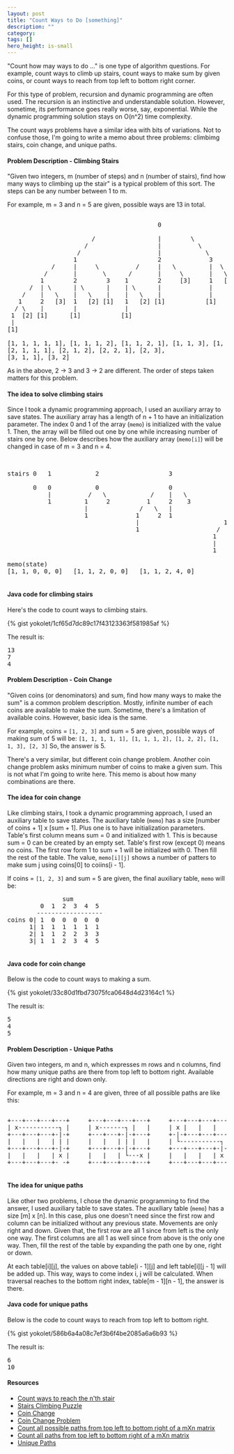 ```yaml
---
layout: post
title: "Count Ways to Do [something]"
description: ""
category: 
tags: []
hero_height: is-small
---
```


"Count how may ways to do ..." is one type of algorithm questions.
For example, count ways to climb up stairs, count ways to make sum by given coins, 
or count ways to reach from top left to bottom right corner.

For this type of problem, recursion and dynamic programming are often used.
The recursion is an instinctive and understandable solution.
However, sometime, its performance goes really worse, say, exponential.
While the dynamic programming solution stays on O(n^2) time complexity.

The count ways problems have a similar idea with bits of variations.
Not to confuse those, I'm going to write a memo about three problems:
climbimg stairs, coin change, and unique paths.


#### Problem Description - Climbing Stairs ####

"Given two integers, m (number of steps) and n (number of stairs),
find how many ways to climbing up the stair"
is a typical problem of this sort.
The steps can be any number between 1 to m.

For example, m = 3 and n = 5 are given,
possible ways are 13 in total.

<pre>

                                         0

                       /                 |        \
                     /                   |          \
                   /                     |            \
                  1                      2             3
            /     |     \          /     |   \         |  \
          /       |       \      /       |     \       |   \
         1        2        3    1        2     [3]     1   [2]
      /  | \      | \      |    | \      |             |
    /    |   \    |   \    |    |   \    |             |
   1     2   [3]  1   [2] [1]   1   [2] [1]           [1]
  / \    |        |             |
 1  [2] [1]      [1]           [1]
 |
[1]

[1, 1, 1, 1, 1], [1, 1, 1, 2], [1, 1, 2, 1], [1, 1, 3], [1, 2, 1, 1], [1, 2, 2], [1, 3, 1]
[2, 1, 1, 1], [2, 1, 2], [2, 2, 1], [2, 3],
[3, 1, 1], [3, 2]
</pre>

As in the above, 2 -> 3 and 3 -> 2 are different.
The order of steps taken matters for this problem.


#### The idea to solve climbing stairs ####

Since I took a dynamic programming approach, I used an auxiliary array to save states.
The auxiliary array has a length of n + 1 to have an initialization parameter.
The index 0 and 1 of the array (`memo`) is initialized with the value 1.
Then, the array will be filled out one by one while increasing number of stairs one by one.
Below describes how the auxiliary array (`memo[i]`) will be changed in case of  m = 3 and n = 4.

<pre>


stairs 0   1            2                   3                          4

       0   0            0                   0                          0
           |          /   \            /    |   \                /     |     \
           1         1     2          1     2    3              1      2      3
                     |              /   \   |                 / | \    | \    |
                     1             1     2  1               /   |  \   |  \   |
                                   |                       1    2   3  1   2  1
                                   1                     /   \  |      |
                                                        1     2 1      1
                                                        |
                                                        1

memo(state)
[1, 1, 0, 0, 0]   [1, 1, 2, 0, 0]   [1, 1, 2, 4, 0]          [1, 1, 2, 4, 7]

</pre>

#### Java code for climbing stairs ###

Here's the code to count ways to climbing stairs.

{% gist yokolet/1cf65d7dc89c17f43123363f581985af %}

The result is:

<pre>
13
7
4
</pre>

#### Problem Description - Coin Change ####

"Given coins (or denominators) and sum, find how many ways to make the sum"
is a common problem description.
Mostly, infinite number of each coins are available to make the sum.
Sometime, there's a limitation of available coins.
However, basic idea is the same.

For example, coins = `[1, 2, 3]` and sum = 5 are given,
possible ways of making sum of 5 will be:
`[1, 1, 1, 1, 1], [1, 1, 1, 2], [1, 2, 2], [1, 1, 3], [2, 3]`
So, the answer is 5.

There's a very similar, but different coin change problem.
Another coin change problem asks minimum number of coins to make a given sum.
This is not what I'm going to write here.
This memo is about how many combinations are there.


#### The idea for coin change  ####

Like climbing stairs, I took a dynamic programming approach, I used an auxiliary table
to save states.
The auxiliary table (`memo`) has a size [number of coins + 1] x [sum + 1].
Plus one is to have initialization parameters.
Table's first column means sum = 0 and initialized with 1.
This is because sum = 0 can be created by an empty set.
Table's first row (except 0) means no coins.
The first row form 1 to sum + 1 will be initialized with 0.
Then fill the rest of the table.
The value, `memo[i][j]` shows a number of patters to make sum j using coins[0] to coiins[i - 1].

If coins = `[1, 2, 3]` and sum = 5 are given, the final auxiliary table, `memo` will be:

<pre>
               sum
         0  1  2  3  4  5
        ------------------
coins 0| 1  0  0  0  0  0
      1| 1  1  1  1  1  1
      2| 1  1  2  2  3  3
      3| 1  1  2  3  4  5

</pre>

#### Java code for coin change ###

Below is the code to count ways to making a sum.

{% gist yokolet/33c80d1fbd73075fca0648d4d23164c1 %}

The result is:

<pre>
5
4
5
</pre>


#### Problem Description - Unique Paths ####

Given two integers, m and n, which expresses m rows and n columns,
find how many unique paths are there from top left to bottom right.
Available directions are right and down only.

For example, m = 3 and n = 4 are given, three of all possible paths
are like this:

<pre>

+---+---+---+---+     +---+---+---+---+     +---+---+---+---+
| x-----------┐ |     | x-------┐ |   |     | x |   |   |   |
+---+---+---+-|-+     +---+---+-|-+---+     +-|-+---+---+---+
|   |   |   | | |     |   |   | | |   |     | └-----------┐ |
+---+---+---+-|-+     +---+---+-|-+---+     +---+---+---+-|-+
|   |   |   | x |     |   |   | └---x |     |   |   |   | x |
+---+---+---+- -+     +---+---+---+---+     +---+---+---+---+

</pre>


#### The idea for unique paths ####

Like other two problems, I chose the dynamic programming to find the answer,
I used auxiliary table to save states.
The auxiliary table (`memo`) has a size [m] x [n].
In this case, plus one doesn't need since the first row and column can be
initialized without any previous state.
Movements are only right and down.
Given that, the first row are all 1 since from left is the only one way.
The first columns are all 1 as well since from above is the only one way.
Then, fill the rest of the table by expanding the path one by one, right or down.

At each table[i][j], the values on above table[i - 1][j] and left table[i][j - 1] will be added up.
This way, ways to come index i, j will be calculated.
When traversal reaches to the bottom right index, table[m - 1][n - 1], the answer is there.


#### Java code  for unique paths ####

Below is the code to count ways to reach from top left to bottom right.

{% gist yokolet/586b6a4a08c7ef3b6f4be2085a6a6b93 %}

The result is:

<pre>
6
10
</pre>




#### Resources ####

- [Count ways to reach the n'th stair](http://www.geeksforgeeks.org/count-ways-reach-nth-stair/)
- [Stairs Climbing Puzzle](http://algorithms.tutorialhorizon.com/dynamic-programming-stairs-climbing-puzzle/)
- [Coin Change](http://www.geeksforgeeks.org/dynamic-programming-set-7-coin-change/)
- [Coin Change Problem](http://algorithms.tutorialhorizon.com/dynamic-programming-coin-change-problem/)
- [Count all possible paths from top left to bottom right of a mXn matrix](http://www.geeksforgeeks.org/count-possible-paths-top-left-bottom-right-nxm-matrix/)
- [Count all paths from top left to bottom right of a mXn matrix](http://algorithms.tutorialhorizon.com/dynamic-programming-count-all-paths-from-top-left-to-bottom-right-of-a-mxn-matrix/)
- [Unique Paths](http://www.programcreek.com/2014/05/leetcode-unique-paths-java/)
